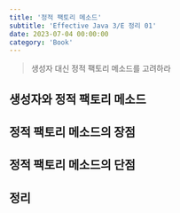 ```yaml
---
title: '정적 팩토리 메소드'
subtitle: 'Effective Java 3/E 정리 01'
date: 2023-07-04 00:00:00
category: 'Book'
---
```


> 생성자 대신 정적 팩토리 메소드를 고려하라

## 생성자와 정적 팩토리 메소드

## 정적 팩토리 메소드의 장점

## 정적 팩토리 메소드의 단점

## 정리
